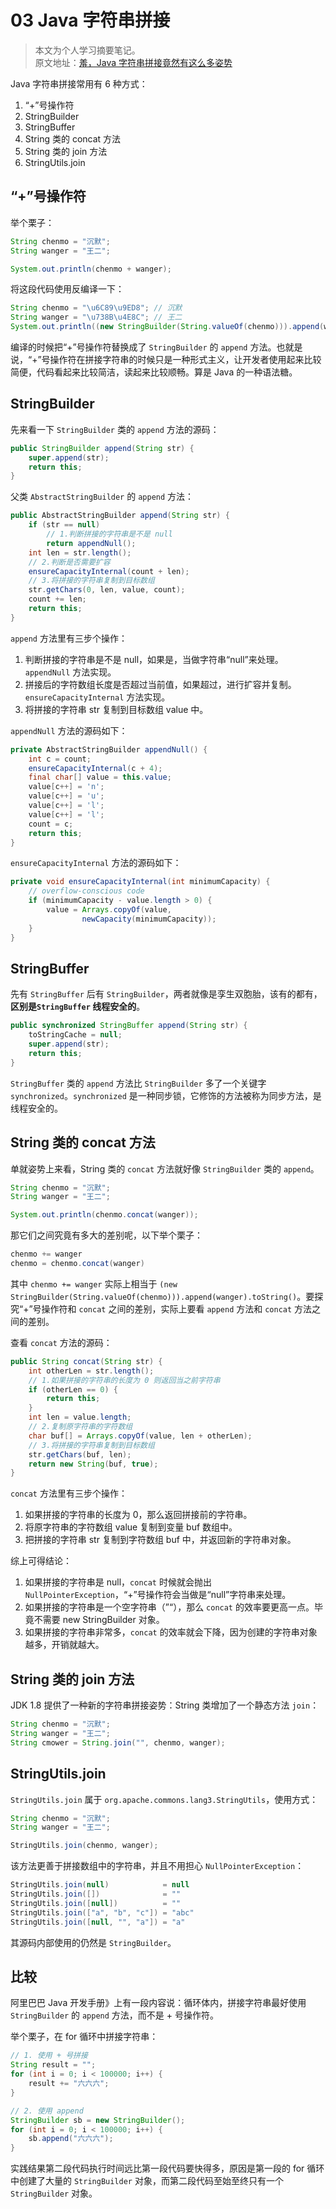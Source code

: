 # 03 Java 字符串拼接

> 本文为个人学习摘要笔记。  
> 原文地址：[羞，Java 字符串拼接竟然有这么多姿势](http://www.justdojava.com/2019/10/10/java-string-join/)

Java 字符串拼接常用有 6 种方式：

1. “+”号操作符
2. StringBuilder
3. StringBuffer
4. String 类的 concat 方法
5. String 类的 join 方法
6. StringUtils.join

## “+”号操作符

举个栗子：

```java
String chenmo = "沉默";
String wanger = "王二";

System.out.println(chenmo + wanger);
```

将这段代码使用反编译一下：

```java
String chenmo = "\u6C89\u9ED8"; // 沉默
String wanger = "\u738B\u4E8C"; // 王二
System.out.println((new StringBuilder(String.valueOf(chenmo))).append(wanger).toString());
```

编译的时候把“+”号操作符替换成了 `StringBuilder` 的 `append` 方法。也就是说，“+”号操作符在拼接字符串的时候只是一种形式主义，让开发者使用起来比较简便，代码看起来比较简洁，读起来比较顺畅。算是 Java 的一种语法糖。

## StringBuilder

先来看一下 `StringBuilder` 类的 `append` 方法的源码：

```java
public StringBuilder append(String str) {
    super.append(str);
    return this;
}
```

父类 `AbstractStringBuilder` 的 `append` 方法：

```java
public AbstractStringBuilder append(String str) {
    if (str == null)
        // 1.判断拼接的字符串是不是 null
        return appendNull();
    int len = str.length();
    // 2.判断是否需要扩容
    ensureCapacityInternal(count + len);
    // 3.将拼接的字符串复制到目标数组
    str.getChars(0, len, value, count);
    count += len;
    return this;
}
```

`append` 方法里有三步个操作：

1. 判断拼接的字符串是不是 null，如果是，当做字符串“null”来处理。`appendNull` 方法实现。
2. 拼接后的字符数组长度是否超过当前值，如果超过，进行扩容并复制。`ensureCapacityInternal` 方法实现。
3. 将拼接的字符串 str 复制到目标数组 value 中。

`appendNull` 方法的源码如下：

```java
private AbstractStringBuilder appendNull() {
    int c = count;
    ensureCapacityInternal(c + 4);
    final char[] value = this.value;
    value[c++] = 'n';
    value[c++] = 'u';
    value[c++] = 'l';
    value[c++] = 'l';
    count = c;
    return this;
}
```

`ensureCapacityInternal` 方法的源码如下：

```java
private void ensureCapacityInternal(int minimumCapacity) {
    // overflow-conscious code
    if (minimumCapacity - value.length > 0) {
        value = Arrays.copyOf(value,
                newCapacity(minimumCapacity));
    }
}
```

## StringBuffer

先有 `StringBuffer` 后有 `StringBuilder`，两者就像是孪生双胞胎，该有的都有，**区别是`StringBuffer` 线程安全的**。

```java
public synchronized StringBuffer append(String str) {
    toStringCache = null;
    super.append(str);
    return this;
}
```

`StringBuffer` 类的 `append` 方法比 `StringBuilder` 多了一个关键字 `synchronized`。`synchronized` 是一种同步锁，它修饰的方法被称为同步方法，是线程安全的。

## String 类的 concat 方法

单就姿势上来看，String 类的 `concat` 方法就好像 `StringBuilder` 类的 `append`。

```java
String chenmo = "沉默";
String wanger = "王二";

System.out.println(chenmo.concat(wanger));
```

那它们之间究竟有多大的差别呢，以下举个栗子：

```java
chenmo += wanger
chenmo = chenmo.concat(wanger)
```

其中 `chenmo += wanger` 实际上相当于 `(new StringBuilder(String.valueOf(chenmo))).append(wanger).toString()`。要探究“+”号操作符和 `concat` 之间的差别，实际上要看 `append` 方法和 `concat` 方法之间的差别。

查看 `concat` 方法的源码：

```java
public String concat(String str) {
    int otherLen = str.length();
    // 1.如果拼接的字符串的长度为 0 则返回当之前字符串
    if (otherLen == 0) {
        return this;
    }
    int len = value.length;
    // 2.复制原字符串的字符数组
    char buf[] = Arrays.copyOf(value, len + otherLen);
    // 3.将拼接的字符串复制到目标数组
    str.getChars(buf, len);
    return new String(buf, true);
}
```

`concat` 方法里有三步个操作：

1. 如果拼接的字符串的长度为 0，那么返回拼接前的字符串。
2. 将原字符串的字符数组 value 复制到变量 buf 数组中。
3. 把拼接的字符串 str 复制到字符数组 buf 中，并返回新的字符串对象。

综上可得结论：

1. 如果拼接的字符串是 null，`concat` 时候就会抛出 `NullPointerException`，“+”号操作符会当做是“null”字符串来处理。
2. 如果拼接的字符串是一个空字符串（”“），那么 `concat` 的效率要更高一点。毕竟不需要 new StringBuilder 对象。
3. 如果拼接的字符串非常多，`concat` 的效率就会下降，因为创建的字符串对象越多，开销就越大。

## String 类的 join 方法

JDK 1.8 提供了一种新的字符串拼接姿势：String 类增加了一个静态方法 `join`：

```java
String chenmo = "沉默";
String wanger = "王二";
String cmower = String.join("", chenmo, wanger);
```

## StringUtils.join

`StringUtils.join` 属于 `org.apache.commons.lang3.StringUtils`，使用方式：

```java
String chenmo = "沉默";
String wanger = "王二";

StringUtils.join(chenmo, wanger);
```

该方法更善于拼接数组中的字符串，并且不用担心 `NullPointerException`：

```java
StringUtils.join(null)            = null
StringUtils.join([])              = ""
StringUtils.join([null])          = ""
StringUtils.join(["a", "b", "c"]) = "abc"
StringUtils.join([null, "", "a"]) = "a"
```

其源码内部使用的仍然是 `StringBuilder`。

## 比较

阿里巴巴 Java 开发手册》上有一段内容说：循环体内，拼接字符串最好使用 `StringBuilder` 的 `append` 方法，而不是 + 号操作符。

举个栗子，在 for 循环中拼接字符串：

```java
// 1. 使用 + 号拼接
String result = "";
for (int i = 0; i < 100000; i++) {
    result += "六六六";
}

// 2. 使用 append
StringBuilder sb = new StringBuilder();
for (int i = 0; i < 100000; i++) {
    sb.append("六六六");
}
```

实践结果第二段代码执行时间远比第一段代码要快得多，原因是第一段的 for 循环中创建了大量的 `StringBuilder` 对象，而第二段代码至始至终只有一个 `StringBuilder` 对象。

